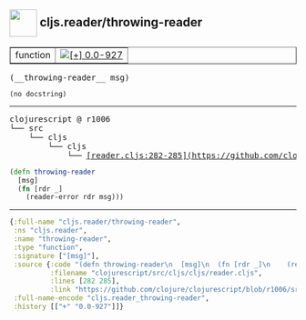 ## <img width="48px" valign="middle" src="http://i.imgur.com/Hi20huC.png"> cljs.reader/throwing-reader

 <table border="1">
<tr>
<td>function</td>
<td><a href="https://github.com/cljsinfo/api-refs/tree/0.0-927"><img valign="middle" alt="[+] 0.0-927" src="https://img.shields.io/badge/+-0.0--927-lightgrey.svg"></a> </td>
</tr>
</table>

 <samp>
(__throwing-reader__ msg)<br>
</samp>

```
(no docstring)
```

---

 <pre>
clojurescript @ r1006
└── src
    └── cljs
        └── cljs
            └── <ins>[reader.cljs:282-285](https://github.com/clojure/clojurescript/blob/r1006/src/cljs/cljs/reader.cljs#L282-L285)</ins>
</pre>

```clj
(defn throwing-reader
  [msg]
  (fn [rdr _]
    (reader-error rdr msg)))
```


---

```clj
{:full-name "cljs.reader/throwing-reader",
 :ns "cljs.reader",
 :name "throwing-reader",
 :type "function",
 :signature ["[msg]"],
 :source {:code "(defn throwing-reader\n  [msg]\n  (fn [rdr _]\n    (reader-error rdr msg)))",
          :filename "clojurescript/src/cljs/cljs/reader.cljs",
          :lines [282 285],
          :link "https://github.com/clojure/clojurescript/blob/r1006/src/cljs/cljs/reader.cljs#L282-L285"},
 :full-name-encode "cljs.reader_throwing-reader",
 :history [["+" "0.0-927"]]}

```
